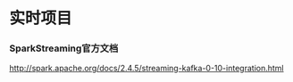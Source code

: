 # 实时项目

### SparkStreaming官方文档
http://spark.apache.org/docs/2.4.5/streaming-kafka-0-10-integration.html